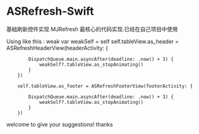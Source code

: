 # ASRefresh-Swift
 基础刷新控件实现
MJRefresh 最核心的代码实现.已经在自己项目中使用


Using like this :
        weak var weakSelf = self
        self.tableView.as_header = ASRefreshHeaderView(headerActivity: {
            
            DispatchQueue.main.asyncAfter(deadline: .now() + 3) {
                weakSelf?.tableView.as_stopAnimating()
            }
        })
        
        self.tableView.as_footer = ASRefreshFooterView(footerActivity: {
            
            DispatchQueue.main.asyncAfter(deadline: .now() + 3) {
                weakSelf?.tableView.as_stopAnimating()
            }
        })
 welcome to give your suggestions! thanks

